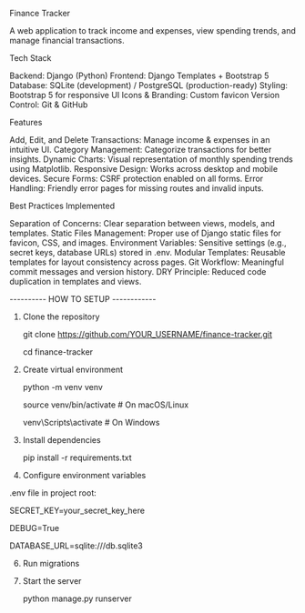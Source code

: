 Finance Tracker

A web application to track income and expenses, view spending trends, and manage financial transactions.

Tech Stack

Backend: Django (Python)
Frontend: Django Templates + Bootstrap 5
Database: SQLite (development) / PostgreSQL (production-ready)
Styling: Bootstrap 5 for responsive UI
Icons & Branding: Custom favicon
Version Control: Git & GitHub

Features

Add, Edit, and Delete Transactions: Manage income & expenses in an intuitive UI.
Category Management: Categorize transactions for better insights.
Dynamic Charts: Visual representation of monthly spending trends using Matplotlib.
Responsive Design: Works across desktop and mobile devices.
Secure Forms: CSRF protection enabled on all forms.
Error Handling: Friendly error pages for missing routes and invalid inputs.

Best Practices Implemented

Separation of Concerns: Clear separation between views, models, and templates.
Static Files Management: Proper use of Django static files for favicon, CSS, and images.
Environment Variables: Sensitive settings (e.g., secret keys, database URLs) stored in .env.
Modular Templates: Reusable templates for layout consistency across pages.
Git Workflow: Meaningful commit messages and version history.
DRY Principle: Reduced code duplication in templates and views.


---------- HOW TO SETUP ------------

1. Clone the repository

   git clone https://github.com/YOUR_USERNAME/finance-tracker.git
   
   cd finance-tracker

3. Create virtual environment

   python -m venv venv

   source venv/bin/activate   # On macOS/Linux

   venv\Scripts\activate      # On Windows

4. Install dependencies

   pip install -r requirements.txt

5. Configure environment variables

.env file in project root:
 
  SECRET_KEY=your_secret_key_here
  
  DEBUG=True
  
  DATABASE_URL=sqlite:///db.sqlite3

6. Run migrations
7. Start the server

   python manage.py runserver

